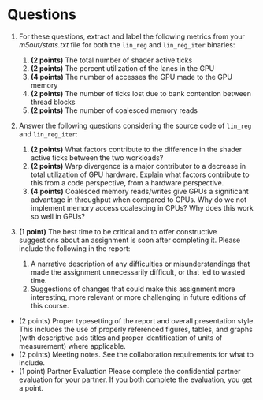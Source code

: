 # Questions

1. For these questions, extract and label the following metrics from your _m5out/stats.txt_ file for both the `lin_reg` and `lin_reg_iter` binaries:
    1. **(2 points)** The total number of shader active ticks
    2. **(2 points)** The percent utilization of the lanes in the GPU
    3. **(4 points)** The number of accesses the GPU made to the GPU memory
    4. **(2 points)** The number of ticks lost due to bank contention between thread blocks
    5. **(2 points)** The number of coalesced memory reads

2. Answer the following questions considering the source code of `lin_reg` and `lin_reg_iter`:
    1. **(2 points)** What factors contribute to the difference in the shader active ticks between the two workloads?
    2. **(2 points)** Warp divergence is a major contributor to a decrease in total utilization of GPU hardware. Explain what factors contribute to this from a code perspective, from a hardware perspective.
    3. **(4 points)** Coalesced memory reads/writes give GPUs a significant advantage in throughput when compared to CPUs. Why do we not implement memory access coalescing in CPUs? Why does this work so well in GPUs?

3. **(1 point)** The best time to be critical and to offer constructive suggestions about an assignment is soon after completing it. Please include the following in the report:
    1. A narrative description of any difficulties or misunderstandings that made the assignment unnecessarily difficult, or that led to wasted time.
    2. Suggestions of changes that could make this assignment more interesting, more relevant or more challenging in future editions of this course.


- (2 points) Proper typesetting of the report and overall presentation style. This includes the use of properly referenced figures, tables, and graphs (with descriptive axis titles and proper identification of units of measurement) where applicable.
- (2 points) Meeting notes. See the collaboration requirements for what to include.
- (1 point) Partner Evaluation Please complete the confidential partner evaluation for your partner. If you both complete the evaluation, you get a point.

